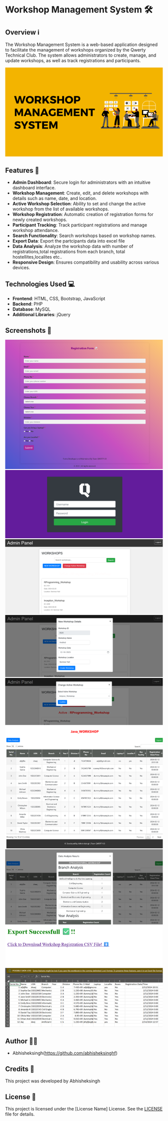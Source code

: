 # Workshop Management System 🛠️

## Overview ℹ️
The Workshop Management System is a web-based application designed to facilitate the management of workshops organized by the Qwerty Technical Club. The system allows administrators to create, manage, and update workshops, as well as track registrations and participants.

![Dashboard](screenshots/main.png)

## Features 🌟
- **Admin Dashboard**: Secure login for administrators with an intuitive dashboard interface.
- **Workshop Management**: Create, edit, and delete workshops with details such as name, date, and location.
- **Active Workshop Selection**: Ability to set and change the active workshop from the list of available workshops.
- **Workshop Registration**: Automatic creation of registration forms for newly created workshops.
- **Participant Tracking**: Track participant registrations and manage workshop attendance.
- **Search Functionality**: Search workshops based on workshop names.
- **Export Data**: Export the partcipants data into excel file
- **Data Analysis**: Analyze the workshop data with number of registrations,total registrations from each branch, total hostellites,localites etc..
- **Responsive Design**: Ensures compatibility and usability across various devices.

## Technologies Used 💻
- **Frontend**: HTML, CSS, Bootstrap, JavaScript
- **Backend**: PHP
- **Database**: MySQL
- **Additional Libraries**: jQuery

## Screenshots 📸
![Registration](screenshots/register.png)
![Login](screenshots/login.png)
![Main Dashboard](screenshots/dashboard.png)
![Workshop Creation](screenshots/create.png)
![Active Workshop Selection](screenshots/active.png)
![Participant Tracking](screenshots/display.png)
![Data Analysis](screenshots/analysis.png)
![Export](screenshots/export.png)
![Exported Data](screenshots/excel.png)

## Author 🧑‍💻
- Abhisheksingh(https://github.com/abhisheksinghf)

## Credits 🙌
This project was developed by Abhisheksingh

## License 📝
This project is licensed under the [License Name] License. See the [LICENSE](LICENSE) file for details.

